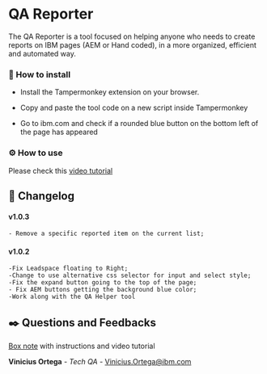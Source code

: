 # QA Reporter

The QA Reporter is a tool focused on helping anyone who needs to create reports on IBM pages (AEM or Hand coded), in a more organized, efficient and automated way.


### 🔧 How to install

* Install the Tampermonkey extension on your browser.


* Copy and paste the tool code on a new script inside Tampermonkey

* Go to ibm.com and check if a rounded blue button on the bottom left of the page has appeared

### ⚙️ How to use

Please check this [video tutorial](https://ibm.box.com/s/fy2x6xp646kshw68pegqj4ojpybmk4iz)


## 📌 Changelog

#### v1.0.3
	- Remove a specific reported item on the current list;


#### v1.0.2 

	-Fix Leadspace floating to Right;
	-Change to use alternative css selector for input and select style;
	-Fix the expand button going to the top of the page;
	- Fix AEM buttons getting the background blue color; 	
	-Work along with the QA Helper tool


## ✒️ Questions and Feedbacks

[Box note](https://ibm.ent.box.com/notes/1699372503642) with instructions and video tutorial 

**Vinicius Ortega** - *Tech QA* - Vinicius.Ortega@ibm.com
  
